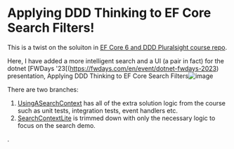 # Applying DDD Thinking to EF Core Search Filters!

This is a twist on the soluiton in [EF Core 6 and DDD Pluralsight course repo](https://github.com/julielerman/EFCore6andDDDPluralsight).  

Here, I have added a more intelligent search and a UI (a pair in fact) for the dotnet [FWDays '23[(https://fwdays.com/en/event/dotnet-fwdays-2023) presentation, Applying DDD Thinking to EF Core Search Filters![image](https://github.com/julielerman/FilteringwithEFCoreandDDD/assets/5007120/29bd318b-bf4d-4b89-88fd-79b3be75fbdc)

There are two branches:  
1) [UsingASearchContext](https://github.com/julielerman/FilteringwithEFCoreandDDD/tree/UsingASearchContext) has all of the extra solution logic from the course such as unit tests, integration tests, event handlers etc.
2) [SearchContextLite](https://github.com/julielerman/FilteringwithEFCoreandDDD/tree/searchcontextlite) is trimmed down with only the necessary logic to focus on the search demo.


.
